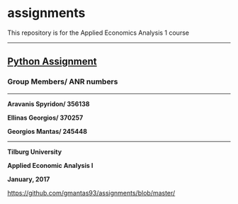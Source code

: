 # assignments
This repository is for the Applied Economics Analysis 1 course 
___

## [Python Assignment](https://github.com/gmantas93/assignments/blob/master/Python_Assignment_Github_version.ipynb)

### Group Members/ ANR numbers
___
**Aravanis Spyridon/ 356138**

**Ellinas Georgios/ 370257**

**Georgios Mantas/ 245448**
___

**Tilburg University**

**Applied Economic Analysis I**

**January, 2017**

https://github.com/gmantas93/assignments/blob/master/
